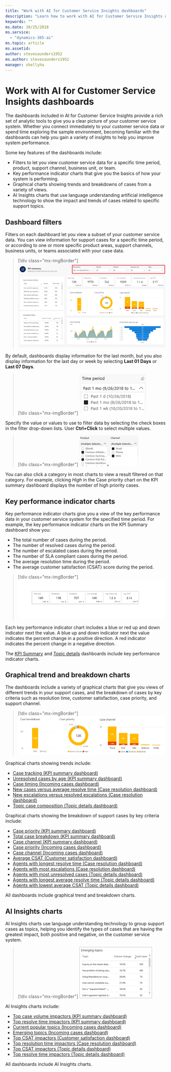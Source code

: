 ```yaml
---
title: "Work with AI for Customer Service Insights dashboards"
description: "Learn how to work with AI for Customer Service Insights dashboards."
keywords: ""
ms.date: 10/25/2018
ms.service:
  - "dynamics-365-ai"
ms.topic: article
ms.assetid: 
author: stevesaunders1952
ms.author: stevesaunders1952
manager: shellyha
---
```


# Work with AI for Customer Service Insights dashboards

The dashboards included in AI for Customer Service Insights provide a rich set of analytic tools to give you a clear picture of your customer service system. Whether you connect immediately to your customer service data or spend time exploring the sample environment, becoming familiar with the dashboards can help you gain a variety of insights to help you improve system performance.

Some key features of the dashboards include:

* Filters to let you view customer service data for a specific time period, product, support channel, business unit, or team.
* Key performance indicator charts that give you the basics of how your system is performing.
* Graphical charts showing trends and breakdowns of cases from a variety of views.
* AI Insights charts that use language understanding artificial intelligence technology to show the impact and trends of cases related to specific support topics.

## Dashboard filters

Filters on each dashboard let you view a subset of your customer service data. You can view information for support cases for a specific time period, or according to one or more specific product areas, support channels, business units, or teams associated with your case data.

> [!div class="mx-imgBorder"]
> ![Dashboard Filters](media/ai-csi-filters.png)

By default, dashboards display information for the last month, but you also display information for the last day or week by selecting **Last 01 Days** or **Last 07 Days**.

> [!div class="mx-imgBorder"]
> ![Time Period Filter](media/ai-csi-time-period-filter.png)

Specify the value or values to use to filter data by selecting the check boxes in the filter drop-down lists. User **Ctrl+Click** to select multiple values.

> [!div class="mx-imgBorder"]
> ![Filter Values](media/ai-csi-filter-values.png)

You can also click a category in most charts to view a result filtered on that category. For example, clicking *High* in the Case priority chart on the KPI summary dashboard displays the number of high priority cases.

## Key performance indicator charts

Key performance indicator charts give you a view of the key performance data in your customer service system for the specified time period. For example, the key performance indicator charts on the KPI Summary dashboard show you:

* The total number of cases during the period.
* The number of resolved cases during the period.
* The number of escalated cases during the period.
* The number of SLA compliant cases during the period.
* The average resolution time during the period.
* The average customer satisfaction (CSAT) score during the period.

> [!div class="mx-imgBorder"]
> ![KPI summary charts](media/ai-csi-kpi-charts.png)

Each key performance indicator chart includes a blue or red up and down indicator next the value. A blue up and down indicator next the value indicates the percent change in a positive direction. A red indicator indicates the percent change in a negative direction.

The [KPI Summary](ai-csi-dash-kpi-summary.md) and [Topic details](ai-csi-dash-topic-details.md) dashboards include key performance indicator charts.

## Graphical trend and breakdown charts

The dashboards include a variety of graphical charts that give you views of different trends in your support cases, and the breakdown of cases by key criteria such as resolution time, customer satisfaction, case priority, and support channel.

> [!div class="mx-imgBorder"]
> ![Graphical charts](media/ai-csi-graphical-charts.png)

Graphical charts showing trends include:

* [Case tracking (KPI summary dashboard)](ai-csi-dash-kpi-summary.md#case-tracking-chart)
* [Unresolved cases by age (KPI summary dashboard)](ai-csi-dash-kpi-summary.md#unresolved-cases-by-age-chart)
* [Case timing (Incoming cases dashboard)](ai-csi-dash-incoming-cases.md#case-timing-chart)
* [New cases versus average resolve time (Case resolution dashboard)](ai-csi-dash-case-resolutions.md#new-cases-versus-average-resolve-time-chart)
* [New escalations versus resolved escalations (Case resolution dashboard)](ai-csi-dash-case-resolutions.md#new-escalations-versus-resolved-escalations-chart)
* [Topic case composition (Topic details dashboard)](ai-csi-dash-topic-details.md#topic-journey-chart)

Graphical charts showing the breakdown of support cases by key criteria include:

* [Case priority (KPI summary dashboard)](ai-csi-dash-kpi-summary.md#case-priority-chart)
* [Total case breakdown (KPI summary dashboard)](ai-csi-dash-kpi-summary.md#case-priority-chart#total-case-breakdown-chart)
* [Case channel (KPI summary dashboard)](ai-csi-dash-kpi-summary.md#case-channels-chart)
* [Case priority (Incoming cases dashboard)](ai-csi-dash-incoming-cases.md#case-priority-chart)
* [Case channel (Incoming cases dashboard)](ai-csi-dash-incoming-cases.md#case-channels-chart)
* [Average CSAT (Customer satisfaction dashboard)](ai-csi-dash-CSAT.md#average-csat-chart)
* [Agents with longest resolve time (Case resolution dashboard)](ai-csi-dash-case-resolutions.md#agents-with-longest-resolve-time-chart)
* [Agents with most escalations (Case resolution dashboard)](ai-csi-dash-case-resolutions.md#agents-with-most-escalations-chart)
* [Agents with most unresolved cases (Topic details dashboard)](ai-csi-dash-topic-details.md#agents-with-most-unresolved-cases-chart)
* [Agents with longest average resolve time (Topic details dashboard)](ai-csi-dash-topic-details.md#agents-with-longest-average-resolve-time-chart)
* [Agents with lowest average CSAT (Topic details dashboard)](ai-csi-dash-topic-details.md#agents-with-lowest-average-csat-chart)

All dashboards include graphical trend and breakdown charts.

## AI Insights charts

AI Insights charts use language understanding technology to group support cases as topics, helping you identify the types of cases that are having the greatest impact, both positive and negative, on the customer service system.

> [!div class="mx-imgBorder"]
> ![Top resolve time impactors](media/ai-csi-top-resolve-time.png)

AI Insights charts include:

* [Top case volume impactors (KPI summary dashboard)](ai-csi-dash-kpi-summary.md#top-case-volume-impactors-chart)
* [Top resolve time impactors (KPI summary dashboard)](ai-csi-dash-kpi-summary.md#top-resolve-time-impactors-chart)
* [Current popular topics (Incoming cases dashboard)](ai-csi-dash-incoming-cases.md#current-popular-topics-chart)
* [Emerging topics (Incoming cases dashboard)](ai-csi-dash-incoming-cases.md#emerging-topics-chart)
* [Top CSAT impactors (Customer satisfaction dashboard)](ai-csi-dash-CSAT.md#top-csat-impactors-chart)
* [Top resolution time impactors (Case resolution dashboard)](ai-csi-dash-case-resolution.md#top-resolution-time-impactors)
* [Top CSAT impactors (Topic details dashboard)](ai-csi-dash-topic-details.md#top-csat-impactors-chart)
* [Top resolve time impactors (Topic details dashboard)](ai-csi-dash-topic-details.md#top-resolve-time-impactors-chart)

All dashboards include AI Insights charts.
